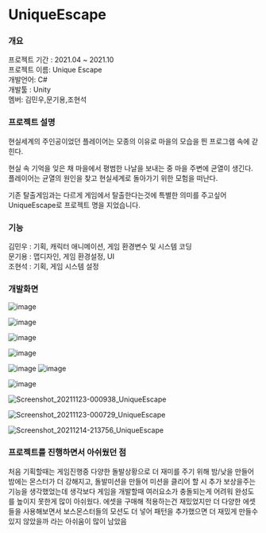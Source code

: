 # UniqueEscape

### 개요
프로젝트 기간 : 2021.04 ~ 2021.10<br>
프로젝트 이름: Unique Escape<br>
개발언어: C# <br>
개발툴 : Unity<br>
멤버: 김민우,문기용,조현석<br>

### 프로젝트 설명
현실세계의 주인공이었던 플레이어는 모종의 이유로 마을의 모습을 띈 프로그램 속에 갇힌다.

현실 속 기억을 잊은 채 마을에서 평범한 나날을 보내는 중 마을 주변에 균열이 생긴다. 플레이어는 균열의 원인을 찾고 현실세계로 돌아가기 위한 모험을 떠난다.

기존 탈출게임과는 다르게 게임에서 탈출한다는것에 특별한 의미를 주고싶어 UniqueEscape로 프로젝트 명을 지었습니다.



### 기능
김민우 : 기획, 캐릭터 애니메이션, 게임 환경변수 및 시스템 코딩<br>
문기용 : 맵디자인, 게임 환경설정, UI<br>
조현석 : 기획, 게임 시스템 설정 <br> 

### 개발화면
![image](https://github.com/user-attachments/assets/16554e7c-c9d9-405f-a8d3-121d44ced0fa)

![image](https://github.com/user-attachments/assets/39171692-85f1-4f23-9ff6-6bd747df905f)

![image](https://github.com/user-attachments/assets/3daebcf5-04f3-476e-91c7-89b4d1756b94)

![image](https://github.com/user-attachments/assets/0f684c0d-dad0-4005-b2c9-6c69c2d3eacd)

![image](https://github.com/user-attachments/assets/1c86777c-4087-4521-b24c-01ca97ceb76c)
![image](https://github.com/user-attachments/assets/1136e078-f469-4bb8-a3b5-9ab49a34da4c)

![image](https://github.com/user-attachments/assets/6b5e849a-6600-4903-946d-5614a88f9873)

![Screenshot_20211123-000938_UniqueEscape](https://github.com/user-attachments/assets/862a3e9b-1fcd-4d79-8a62-1262f53c64dc)

![Screenshot_20211123-000729_UniqueEscape](https://github.com/user-attachments/assets/c376bf85-4180-4097-841a-8f89d050e4ac)

![Screenshot_20211214-213756_UniqueEscape](https://github.com/user-attachments/assets/8f4f7b38-12e6-4721-820a-ce5cc92c9a48)

### 프로젝트를 진행하면서 아쉬웠던 점
처음 기획할때는 게임진행중 다양한 돌발상황으로 더 재미를 주기 위해 밤/낮을 만들어 밤에는 몬스터가 더 강해지고, 돌발미션을 만들어 미션을 클리어 할 시 추가 보상을주는 기능을 생각했었는데 생각보다 게임을 개발할때 여러요소가 충돌되는게 어려워 완성도를 높이지 못한게 많이 아쉬웠다.
에셋을 구매해 적용하는건 재밌었지만 더 다양한 에셋들을 사용해보면서 보스몬스터들의 모션도 더 넣어 패턴을 추가했으면 더 재밌게 만들수있지 않았을까 라는 아쉬움이 많이 남았음














